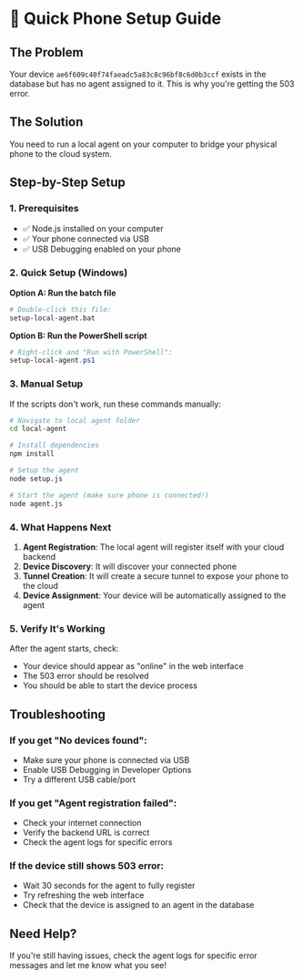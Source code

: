 # 🚀 Quick Phone Setup Guide

## The Problem
Your device `ae6f609c40f74faeadc5a83c8c96bf8c6d0b3ccf` exists in the database but has no agent assigned to it. This is why you're getting the 503 error.

## The Solution
You need to run a local agent on your computer to bridge your physical phone to the cloud system.

## Step-by-Step Setup

### 1. Prerequisites
- ✅ Node.js installed on your computer
- ✅ Your phone connected via USB
- ✅ USB Debugging enabled on your phone

### 2. Quick Setup (Windows)

**Option A: Run the batch file**
```bash
# Double-click this file:
setup-local-agent.bat
```

**Option B: Run the PowerShell script**
```powershell
# Right-click and "Run with PowerShell":
setup-local-agent.ps1
```

### 3. Manual Setup

If the scripts don't work, run these commands manually:

```bash
# Navigate to local agent folder
cd local-agent

# Install dependencies
npm install

# Setup the agent
node setup.js

# Start the agent (make sure phone is connected!)
node agent.js
```

### 4. What Happens Next

1. **Agent Registration**: The local agent will register itself with your cloud backend
2. **Device Discovery**: It will discover your connected phone
3. **Tunnel Creation**: It will create a secure tunnel to expose your phone to the cloud
4. **Device Assignment**: Your device will be automatically assigned to the agent

### 5. Verify It's Working

After the agent starts, check:
- Your device should appear as "online" in the web interface
- The 503 error should be resolved
- You should be able to start the device process

## Troubleshooting

### If you get "No devices found":
- Make sure your phone is connected via USB
- Enable USB Debugging in Developer Options
- Try a different USB cable/port

### If you get "Agent registration failed":
- Check your internet connection
- Verify the backend URL is correct
- Check the agent logs for specific errors

### If the device still shows 503 error:
- Wait 30 seconds for the agent to fully register
- Try refreshing the web interface
- Check that the device is assigned to an agent in the database

## Need Help?

If you're still having issues, check the agent logs for specific error messages and let me know what you see!
